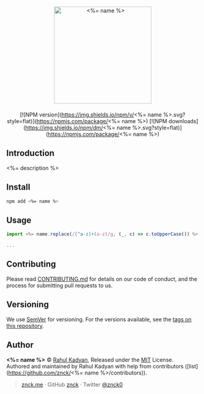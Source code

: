 <div class="text-xs-center" align="center" style="margin: 20px">
  <img src="./logo.png" height="255" alt="<%= name %>">
</div>

<div class="text-xs-center" align="center">

[![NPM version](https://img.shields.io/npm/v/<%= name %>.svg?style=flat)](https://npmjs.com/package/<%= name %>)
[![NPM downloads](https://img.shields.io/npm/dm/<%= name %>.svg?style=flat)](https://npmjs.com/package/<%= name %>)

</div>

## Introduction

<%= description %>

## Install

```bash
npm add <%= name %>
```

## Usage

```js
import <%= name.replace(/[^a-z]+(a-z)/g, (_, c) => c.toUpperCase()) %> from '<%= name %>'

...
```

## Contributing

Please read [CONTRIBUTING.md](CONTRIBUTING.md) for details on our code of conduct, and the process for submitting pull requests to us.

## Versioning

We use [SemVer](http://semver.org/) for versioning. For the versions available, see the [tags on this repository](https://github.com/znck/prop-types/releases).

## Author

**<%= name %>** © [Rahul Kadyan](https://github.com/znck), Released under the [MIT](./LICENSE) License.<br>
Authored and maintained by Rahul Kadyan with help from contributors ([list](https://github.com/znck/<%= name %>/contributors)).

> [znck.me](https://znck.me) · GitHub [znck](https://github.com/znck) · Twitter [@znck0](https://twitter.com/@znck0)
